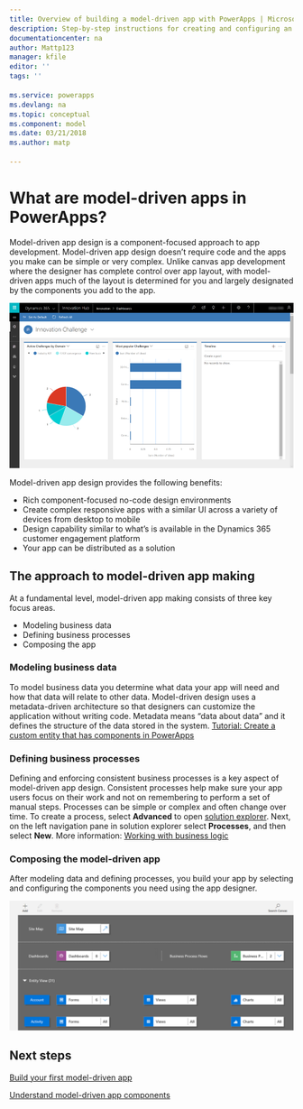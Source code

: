 ```yaml
---
title: Overview of building a model-driven app with PowerApps | Microsoft Docs
description: Step-by-step instructions for creating and configuring an entity to use with a PowerApps app.
documentationcenter: na
author: Mattp123
manager: kfile
editor: ''
tags: ''

ms.service: powerapps
ms.devlang: na
ms.topic: conceptual
ms.component: model
ms.date: 03/21/2018
ms.author: matp

---
```

# What are model-driven apps in PowerApps?

Model-driven app design is a component-focused approach to app development. Model-driven app design doesn’t require code and the apps you make can be simple or very complex.  Unlike canvas app development where the designer has complete control over app layout, with model-driven apps much of the layout is determined for you and largely designated by the components you add to the app. 

![Sample model-driven app](media/model-driven-app-overview/model-app-sample.png)

Model-driven app design provides the following benefits:
- Rich component-focused no-code design environments 
- Create complex responsive apps with a similar UI across a variety of devices from desktop to mobile
- Design capability similar to what’s is available in the Dynamics 365 customer engagement platform 
- Your app can be distributed as a solution
 
## The approach to model-driven app making
At a fundamental level, model-driven app making consists of three key focus areas.

- Modeling business data 
- Defining business processes 
- Composing the app

### Modeling business data
To model business data you determine what data your app will need and how that data will relate to other data. Model-driven design uses a metadata-driven architecture so that designers can customize the application without writing code. Metadata means “data about data” and it defines the structure of the data stored in the system. [Tutorial: Create a custom entity that has components in PowerApps](../common-data-service/create-custom-entity.md)

### Defining business processes
Defining and enforcing consistent business processes is a key aspect of model-driven app design. Consistent processes help make sure your app users focus on their work and not on remembering to perform a set of manual steps. Processes can be simple or complex and often change over time. To create a process, select **Advanced** to open [solution explorer](#advanced-model-driven-app-making). Next, on the left navigation pane in solution explorer select **Processes**, and then select **New**. More information: [Working with business logic](#working-with-business-logic)  

### Composing the model-driven app
After modeling data and defining processes, you build your app by selecting and configuring the components you need using the app designer.

![App designer](media/model-driven-app-overview/app-designer.png)

## Next steps

[Build your first model-driven app](build-first-model-driven-app.md)

[Understand model-driven app components](model-driven-app-components.md)


